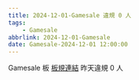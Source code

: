 ```yaml
---
title: 2024-12-01-Gamesale 違規 0 人
tags:
    - Gamesale
abbrlink: 2024-12-01-Gamesale
date: Gamesale-2024-12-01 12:00:00
---
```

Gamesale 板 [板規連結](https://www.ptt.cc/bbs/Gossiping/M.1637425085.A.07D.html)
昨天違規 0 人
